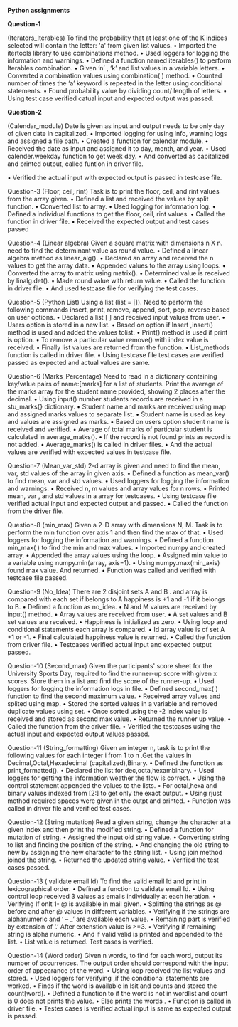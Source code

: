 **Python assignments**

**Question-1**

(Iterators_Iterables)
To find the probability that at least one of the K indices selected will contain the letter: 'a' from given list values.
•	Imported the itertools library to use combinations method.
•	Used loggers for logging the information and warnings.
•	Defined  a function named iterables() to perform Iterables combination.
•	Given ‘n’ , ‘k’ and list values in a variable letters.
•	Converted a combination values using combination( ) method.
•	Counted number of times the ‘a’ keyword is repeated in the letter using conditional statements.
•	Found probability value by dividing count/ length of letters.
•	Using test case verified catual input and expected output was passed.

**Question-2**

(Calendar_module)
Date is given as input and output needs to be only day of given date in capitalized.
     •	Imported logging for using Info, warning logs and assigned a file path.
     •	Created a function for calendar module.
     •	Received the date as input and assigned it to day, month, and year.
     •	Used calender.weekday function to get week day.
•	And converted as capitalized and printed output, called funtion in driver file.

•	Verified  the actual input with expected output is passed in testcase file.

Question-3
 (Floor, ceil, rint)
Task is to print the floor, ceil, and rint values from the array given.
•	Defined a list and received the values by split function.
•	Converted list to array.
•	Used logging for information log.
•	Defined a individual  functions to get the floor, ceil, rint values.
•	Called the function in driver file.
•	Received the expected output and test cases passed

Question-4
 (Linear algebra)
Given a square matrix  with dimensions n X n. need to find the determinant value as round value.
•	Defined a linear algebra method as linear_alg().
•	Declared an array and received the n values to get the array data.
•	Appended values to the array using loops.
•	Converted the array to matrix using matrix().
•	Determined value is received by linalg.det().
•	Made round value with return value.
•	Called the function in driver file.
•	And used testcase file for verifying the test cases.


Question-5
 (Python List)
Using a list (list = []). Need to perform the following commands insert, print, remove, append, sort, pop, reverse based on user options.
•	Declared a list [ ] and received input values from user.
•	Users option is stored in a new list.
•	Based on option if Insert ,insert() method is used and added the values tolist.
•	Print() method is used if print is option.
•	To remove a particular value  remove() with index value is received.
•	Finally list values are returned from the function.
•	List_methods function is called in driver file.
•	Using testcase file test cases are verified passed as expected and actual values are same.

Question-6
 (Marks_Percentage)
Need to read in a dictionary containing key/value pairs of name:[marks] for a list of students. Print the average of the marks array for the student name provided, showing 2 places after the decimal.
•	Using input() number students records are received in a stu_marks{} dictionary.
•	Student name and marks are received using map and assigned marks values to separate list.
•	Student name is used as key and values are assigned as marks.
•	Based on users option student name is received and verified.
•	Average of total marks of particular student is calculated in average_matks().
•	If the record is not found prints as record is not added.
•	Average_marks() is called in driver files.
•	And the actual values are verified with expected values in testcase file.
 
Question-7
(Mean_var_std)
2-d array is given and need to find the mean, var, std values of the array in given axis.
•	Defined  a function as mean_var() to find mean, var and std values.
•	Used loggers for logging the information and warnings.
•	Received n, m values and array values for n rows.
•	Printed mean, var , and std values in a array for testcases.
•	Using testcase file verified actual input and expected output and passed.
•	Called the function from the driver file.

Question-8
(min_max)
Given a 2-D array with dimensions N, M. Task is to perform the min function over axis 1  and then find the max of that.
•	Used loggers for logging the information and warnings.
•	Defined a function min_max( ) to find the min and max values.
•	Imported numpy and created array.
•	Appended the array values using the loop.
•	Assigned min value to a variable using numpy.min(array, axis=1).
•	Using numpy.max(min_axis) found max value. And returned.
•	Function was called and verified with testcase file passed.



Question-9
(No_Idea)
There are 2 disjoint sets A and B . and array is compared with each set if belongs to A happiness is +1 and -1 if it belongs to B.
•	Defined a function as no_idea.
•	N and M values are received by input() method.
•	Array values are received from user.
•	A set values and B set values are received.
•	Happiness is initialized as zero.
•	Using loop and conditional statements each array is compared.
•	Id array value is of set A +1 or -1.
•	Final calculated happiness value is returned.
•	Called the function from driver file.
•	Testcases verified actual input and expected output passed.

Question-10
(Second_max)
Given the participants' score sheet for the University Sports Day, required to find the runner-up score with given x scores. Store them in a list and find the score of the runner-up.
•	Used loggers for logging the information logs in file.
•	Defined second_max( ) function to find the second maximum value.
•	Received array values and splited using map.
•	Stored the sorted values in a variable and removed duplicate values using set.
•	Once sorted using the -2 index value is received and stored as second max value.
•	Returned the runner up value.
•	Called the function from the driver file.
•	Verified the testcases using the actual input and expected output values passed.

Question-11
(String_formatting)
Given an integer n, task is to print the following values for each integer i from 1 to n .Get the values in Decimal,Octal,Hexadecimal (capitalized),Binary.
•	Defined the function as print_formatted().
•	Declared  the list for dec,octa,hexambinary.
•	Used loggers for getting the information weather the flow is correct.
•	Using the control statement appended the values to the lists.
•	For octal,hexa and binary values indexed from [2:] to get only the exact output.
•	Using rjust method required spaces were given in the outpt and printed.
•	Function was called in driver file and verified test cases.

Question-12
(String mutation)
Read a given string, change the character at a given index and then print the modified string.
•	Defined a function for mutation of string.
•	Assigned the input old string value.
•	Converting string to list and finding the position of the string.
•	And changing the old string to new by assigning the new character to the string list.
•	Using join method joined the string.
•	Returned the updated string value.
•	Verified the test cases passed.




Question-13
( validate email Id)
To find the valid email Id and print in lexicographical order.
•	Defined a function to validate email Id.
•	Using control loop received 3 values as emails individually at each iteration.
•	Verifying If onlt 1- @ is available in mail given.
•	Splitting the strings as @ before and after @ values in different variables.
•	Verifying if the strings are alphanumeric and ‘ – _’ are available each value.
•	Remaining part is verified by extension of ‘.’ After extenstion value is >=3.
•	Verifying if remaining string is alpha numeric.
•	And if valid valid is printed and appended to the list.
•	List value is returned. Test cases is verified.

Question-14
(Word order)
Given n  words, to find for each word, output its number of occurrences. The output order should correspond with the input order of appearance of the word.
•	Using loop received the list values and stored.
•	Used loggers for verifying ,if the conditional statements are worked.
•	Finds if the word is available in lsit and counts and stored the count[word].
•	Defined a function to if the word is not in wordlist and count is 0 does not prints the value.
•	Else prints the words .
•	Function is called in driver file.
•	Testes cases is verified actual input is same as expected output is passed.
